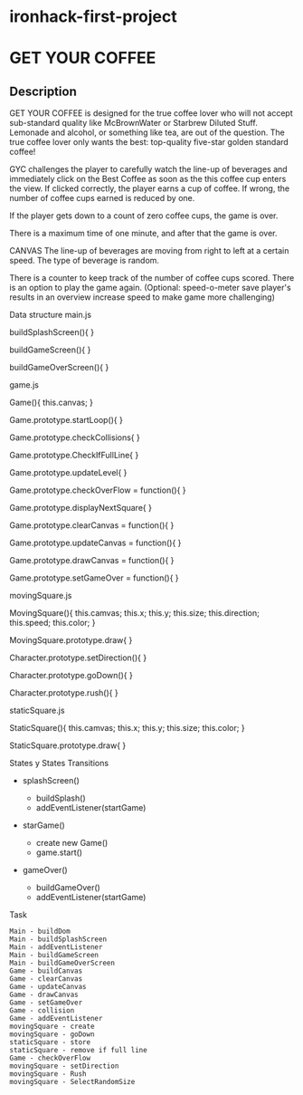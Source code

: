 # ironhack-first-project
# GET YOUR COFFEE

## Description

GET YOUR COFFEE is designed for the true coffee lover who will not accept sub-standard quality like McBrownWater or Starbrew Diluted Stuff. Lemonade and alcohol, or something like tea, are out of the question. The true coffee lover only wants the best: top-quality five-star golden standard coffee!

GYC challenges the player to carefully watch the line-up of beverages and immediately click on the Best Coffee as soon as the this coffee cup enters the view. If clicked correctly, the player earns a cup of coffee. If wrong, the number of coffee cups earned is reduced by one. 

If the player gets down to a count of zero coffee cups, the game is over.

There is a maximum time of one minute, and after that the game is over.

CANVAS
The line-up of beverages are moving from right to left at a certain speed. The type of beverage is random.

There is a counter to keep track of the number of coffee cups scored. There is an option to play the game again.
(Optional: 
  speed-o-meter
  save player's results in an overview
  increase speed to make game more challenging)



Data structure
main.js


buildSplashScreen(){
}

buildGameScreen(){
}

buildGameOverScreen(){
}

game.js

Game(){
  this.canvas;
}

Game.prototype.startLoop(){
}

Game.prototype.checkCollisions{
}

Game.prototype.CheckIfFullLine{
}

Game.prototype.updateLevel{
}

Game.prototype.checkOverFlow = function(){
}

Game.prototype.displayNextSquare{
}

Game.prototype.clearCanvas = function(){
}

Game.prototype.updateCanvas = function(){
}

Game.prototype.drawCanvas = function(){ 
}

Game.prototype.setGameOver = function(){
}

movingSquare.js

MovingSquare(){
  this.camvas;
  this.x;
  this.y;
  this.size;
  this.direction;
  this.speed; 
  this.color;
}

MovingSquare.prototype.draw{
}

Character.prototype.setDirection(){
}

Character.prototype.goDown(){
}

Character.prototype.rush(){
}

staticSquare.js

StaticSquare(){
  this.camvas;
  this.x;
  this.y;
  this.size;
  this.color;
}

StaticSquare.prototype.draw{
}

States y States Transitions

- splashScreen()
  - buildSplash()
  - addEventListener(startGame)
  
  
- starGame()
  - create new Game()
  - game.start()
  
  
- gameOver()
  - buildGameOver()
  - addEventListener(startGame) 

Task

    Main - buildDom
    Main - buildSplashScreen
    Main - addEventListener
    Main - buildGameScreen
    Main - buildGameOverScreen
    Game - buildCanvas
    Game - clearCanvas
    Game - updateCanvas
    Game - drawCanvas
    Game - setGameOver
    Game - collision
    Game - addEventListener
    movingSquare - create
    movingSquare - goDown
    staticSquare - store
    staticSquare - remove if full line
    Game - checkOverFlow
    movingSquare - setDirection
    movingSquare - Rush
    movingSquare - SelectRandomSize

